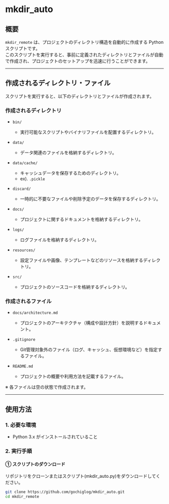 # mkdir_auto

## **概要**
`mkdir_remote` は、プロジェクトのディレクトリ構造を自動的に作成する Python スクリプトです。  
このスクリプトを実行すると、事前に定義されたディレクトリとファイルが自動で作成され、プロジェクトのセットアップを迅速に行うことができます。

---

## **作成されるディレクトリ・ファイル**
スクリプトを実行すると、以下のディレクトリとファイルが作成されます。

### **作成されるディレクトリ**
- `bin/`  
  - 実行可能なスクリプトやバイナリファイルを配置するディレクトリ。

- `data/`  
  - データ関連のファイルを格納するディレクトリ。

- `data/cache/`  
  - キャッシュデータを保存するためのディレクトリ。
  - ex). `.pickle`

- `discard/`  
  - 一時的に不要なファイルや削除予定のデータを保存するディレクトリ。

- `docs/`  
  - プロジェクトに関するドキュメントを格納するディレクトリ。

- `logs/`  
  - ログファイルを格納するディレクトリ。

- `resources/`  
  - 設定ファイルや画像、テンプレートなどのリソースを格納するディレクトリ。

- `src/`  
  - プロジェクトのソースコードを格納するディレクトリ。

### **作成されるファイル**
- `docs/architecture.md`  
  - プロジェクトのアーキテクチャ（構成や設計方針）を説明するドキュメント。

- `.gitignore`  
  - Git管理対象外のファイル（ログ、キャッシュ、仮想環境など）を指定するファイル。

- `README.md`  
  - プロジェクトの概要や利用方法を記載するファイル。

※ 各ファイルは空の状態で作成されます。

---

## **使用方法**
### **1. 必要な環境**
- Python 3.x がインストールされていること

### **2. 実行手順**
#### **① スクリプトのダウンロード**
リポジトリをクローンまたはスクリプト(mkdir_auto.py)をダウンロードしてください。

```sh
git clone https://github.com/gochiglog/mkdir_auto.git
cd mkdir_remote
```


